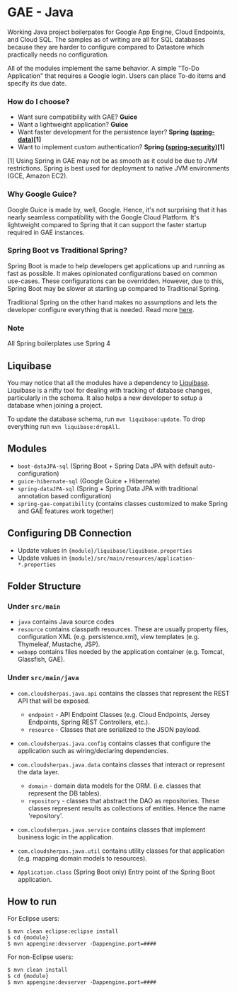 GAE - Java
==================

Working Java project boilerpates for Google App Engine, Cloud Endpoints, and Cloud SQL.
The samples as of writing are all for SQL databases because they are harder to configure
compared to Datastore which practically needs no configuration.

All of the modules implement the same behavior. A simple "To-Do Application" that requires a Google login. Users can place To-do items and specify its due date.

### How do I choose?
* Want sure compatibility with GAE? **Guice**
* Want a lightweight application? **Guice**
* Want faster development for the persistence layer? **Spring ([spring-data](http://projects.spring.io/spring-data/))[1]**
* Want to implement custom authentication? **Spring ([spring-security](http://projects.spring.io/spring-security/))[1]**

[1] Using Spring in GAE may not be as smooth as it could be due to JVM restrictions. Spring is best used for deployment to native JVM environments (GCE, Amazon EC2).

### Why Google Guice?
Google Guice is made by, well, Google. Hence, it's not surprising that it has nearly seamless compatibility with the Google Cloud Platform. It's lightweight compared to Spring that it can support the faster startup required in GAE instances.

### Spring Boot vs Traditional Spring?
Spring Boot is made to help developers get applications up and running as fast as possible. It makes opinionated configurations based on common use-cases. These configurations can be overridden. However, due to this, Spring Boot may be slower at starting up compared to Traditional Spring.

Traditional Spring on the other hand makes no assumptions and lets the developer configure everything that is needed. Read more [here](http://projects.spring.io/spring-boot/).

### Note
All Spring boilerplates use Spring 4

## Liquibase
You may notice that all the modules have a dependency to [Liquibase](http://www.liquibase.org/). Liquibase is a nifty tool for dealing with tracking of database changes, particularly in the schema. It also helps a new developer to setup a database when joining a project.

To update the database schema, run `mvn liquibase:update`. To drop everything run `mvn liquibase:dropAll`.

## Modules
*	`boot-dataJPA-sql`
			(Spring Boot + Spring Data JPA with default auto-configuration)
*   `guice-hibernate-sql`
 		(Google Guice + Hibernate)
*	`spring-dataJPA-sql`
			(Spring + Spring Data JPA with traditional annotation based configuration)
*	`spring-gae-compatibility`
	(contains classes customized to make Spring and GAE features work together)

## Configuring DB Connection
* Update values in `{module}/liquibase/liquibase.properties` 
* Update values in `{module}/src/main/resources/application-*.properties`
## Folder Structure
### Under `src/main`
* `java` contains Java source codes
* `resource` contains classpath resources. These are usually property files, configuration XML (e.g. persistence.xml), view templates (e.g. Thymeleaf, Mustache, JSP).
* `webapp` contains files needed by the application container (e.g. Tomcat, Glassfish, GAE).

### Under `src/main/java`
* `com.cloudsherpas.java.api` contains the classes that represent the REST API that will be exposed.
    * `endpoint` - API Endpoint Classes (e.g. Cloud Endpoints, Jersey Endpoints, Spring REST Controllers, etc.).
    * `resource` - Classes that are serialized to the JSON payload.

* `com.cloudsherpas.java.config` contains classes that configure the application such as wiring/declaring dependencies.

* `com.cloudsherpas.java.data` contains classes that interact or represent the data layer.
    * `domain` - domain data models for the ORM. (i.e. classes that represent the DB tables).
    * `repository` - classes that abstract the DAO as repositories. These classes represent results as collections of entities. Hence the name 'repository'.

* `com.cloudsherpas.java.service` contains classes that implement business logic in the application.

* `com.cloudsherpas.java.util` contains utility classes for that application (e.g. mapping domain models to resources).

* `Application.class` (Spring Boot only) Entry point of the Spring Boot application.

## How to run
For Eclipse users:

	$ mvn clean eclipse:eclipse install
	$ cd {module}
	$ mvn appengine:devserver -Dappengine.port=#### 
	
For non-Eclipse users:

	$ mvn clean install
	$ cd {module}
	$ mvn appengine:devserver -Dappengine.port=####